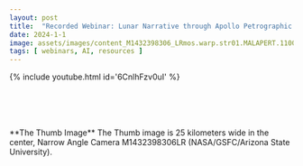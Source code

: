 ```yaml
---
layout: post
title:  "Recorded Webinar: Lunar Narrative through Apollo Petrographic Thin Sections"
date: 2024-1-1
image: assets/images/content_M1432398306_LRmos.warp.str01.MALAPERT.1100x1100.png
tags: [ webinars, AI, resources ]
---
```


<div class="col-12 col-md-9 col-lg-9 mb-9 gx-1">

{% include youtube.html id='6CnlhFzv0uI' %}
</div>
<br/>
<br/>

<br>
<br>
**The Thumb Image**   
The Thumb image is 25 kilometers wide in the center, Narrow Angle Camera M1432398306LR (NASA/GSFC/Arizona State University).
